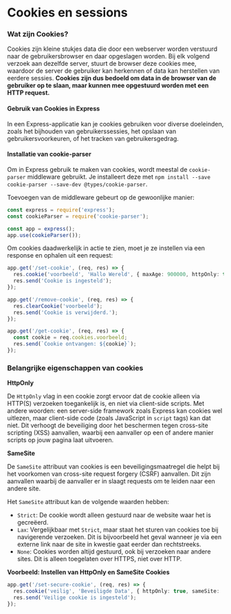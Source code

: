 # Cookies en sessions

### Wat zijn Cookies?

Cookies zijn kleine stukjes data die door een webserver worden verstuurd naar de gebruikersbrowser en daar opgeslagen worden. Bij elk volgend verzoek aan dezelfde server, stuurt de browser deze cookies mee, waardoor de server de gebruiker kan herkennen of data kan herstellen van eerdere sessies. **Cookies zijn dus bedoeld om data in de browser van de gebruiker op te slaan, maar kunnen mee opgestuurd worden met een HTTP request.**

#### Gebruik van Cookies in Express

In een Express-applicatie kan je cookies gebruiken voor diverse doeleinden, zoals het bijhouden van gebruikerssessies, het opslaan van gebruikersvoorkeuren, of het tracken van gebruikersgedrag.

#### Installatie van cookie-parser

Om in Express gebruik te maken van cookies, wordt meestal de `cookie-parser` middleware gebruikt. Je installeert deze met `npm install --save cookie-parser --save-dev @types/cookie-parser`.

Toevoegen van de middleware gebeurt op de gewoonlijke manier:

```typescript
const express = require('express');
const cookieParser = require('cookie-parser');

const app = express();
app.use(cookieParser());

```

Om cookies daadwerkelijk in actie te zien, moet je ze instellen via een response en ophalen uit een request:

```typescript
app.get('/set-cookie', (req, res) => {
  res.cookie('voorbeeld', 'Hallo Wereld', { maxAge: 900000, httpOnly: true });
  res.send('Cookie is ingesteld');
});

app.get('/remove-cookie', (req, res) => {
  res.clearCookie('voorbeeld');
  res.send('Cookie is verwijderd.');
});

app.get('/get-cookie', (req, res) => {
  const cookie = req.cookies.voorbeeld;
  res.send(`Cookie ontvangen: ${cookie}`);
});

```

### Belangrijke eigenschappen van cookies

**HttpOnly**

De `HttpOnly` vlag in een cookie zorgt ervoor dat de cookie alleen via HTTP(S) verzoeken toegankelijk is, en niet via client-side scripts. Met andere woorden: een server-side framework zoals Express kan cookies wel uitlezen, maar client-side code (zoals JavaScript in `script` tags) kan dat niet. Dit verhoogt de beveiliging door het beschermen tegen cross-site scripting (XSS) aanvallen, waarbij een aanvaller op een of andere manier scripts op jouw pagina laat uitvoeren.

**SameSite**

De `SameSite` attribuut van cookies is een beveiligingsmaatregel die helpt bij het voorkomen van cross-site request forgery (CSRF) aanvallen. Dit zijn aanvallen waarbij de aanvaller er in slaagt requests om te leiden naar een andere site.

Het `SameSite` attribuut kan de volgende waarden hebben:

* `Strict`: De cookie wordt alleen gestuurd naar de website waar het is gecreëerd.
* `Lax`: Vergelijkbaar met `Strict`, maar staat het sturen van cookies toe bij navigerende verzoeken. Dit is bijvoorbeeld het geval wanneer je via een externe link naar de site in kwestie gaat eerder dan rechtstreeks.
* `None`: Cookies worden altijd gestuurd, ook bij verzoeken naar andere sites. Dit is alleen toegelaten over HTTPS, niet over HTTP.

**Voorbeeld: Instellen van HttpOnly en SameSite Cookies**

```typescript
app.get('/set-secure-cookie', (req, res) => {
  res.cookie('veilig', 'Beveiligde Data', { httpOnly: true, sameSite: 'strict' });
  res.send('Veilige cookie is ingesteld');
});

```

